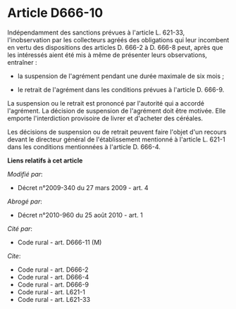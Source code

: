 # Article D666-10

Indépendamment des sanctions prévues à l'article L. 621-33, l'inobservation par les collecteurs agréés des obligations qui
leur incombent en vertu des dispositions des articles D. 666-2 à D. 666-8 peut, après que les intéressés aient été mis à même
de présenter leurs observations, entraîner :

- la suspension de l'agrément pendant une durée maximale de six mois ;

- le retrait de l'agrément dans les conditions prévues à l'article D. 666-9. 

La suspension ou le retrait est prononcé par l'autorité qui a accordé l'agrément. La décision de suspension de l'agrément
doit être motivée. Elle emporte l'interdiction provisoire de livrer et d'acheter des céréales. 

Les décisions de suspension ou de retrait peuvent faire l'objet d'un recours devant le directeur général de l'établissement
mentionné à l'article L. 621-1 dans les conditions mentionnées à l'article D. 666-4.

**Liens relatifs à cet article**

_Modifié par_:

  - Décret n°2009-340 du 27 mars 2009 - art. 4

_Abrogé par_:

  - Décret n°2010-960 du 25 août 2010 - art. 1

_Cité par_:

  - Code rural - art. D666-11 (M)

_Cite_:

  - Code rural - art. D666-2
  - Code rural - art. D666-4
  - Code rural - art. D666-9
  - Code rural - art. L621-1
  - Code rural - art. L621-33
